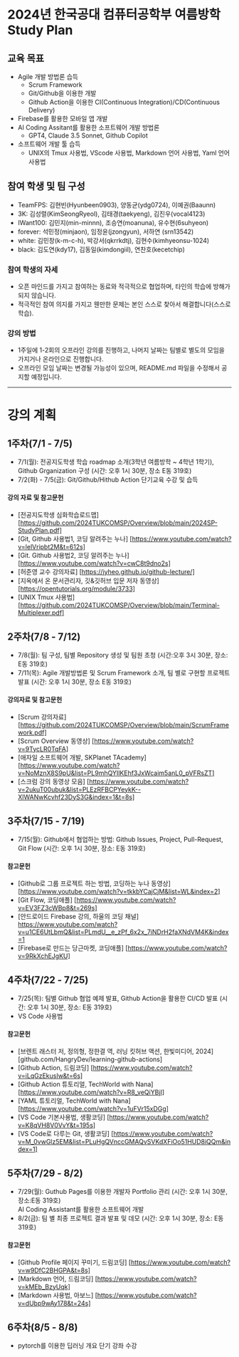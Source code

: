# 2024년 한국공대 컴퓨터공학부 여름방학 Study Plan

## 교육 목표
  * Agile 개발 방법론 습득
    * Scrum Framework
    * Git/Github을 이용한 개발
    * Github Action을 이용한 CI(Continuous Integration)/CD(Continuous Delivery)
  * Firebase를 활용한 모바일 앱 개발
  * AI Coding Assitant를 활용한 소프트웨어 개발 방법론
    * GPT4, Claude 3.5 Sonnet, Github Copilot
  * 소프트웨어 개발 툴 습득
    * UNIX의 Tmux 사용법, VScode 사용법, Markdown 언어 사용법, Yaml 언어 사용법
   
## 참여 학생 및 팀 구성
 * TeamFPS: 김현빈(Hyunbeen0903), 양동균(ydg0724),  이예권(Baaunn)
 * 3K: 김성렬(KimSeongRyeol),  김태경(taekyeng),  김진우(vocal4123)
 * IWant100: 김민지(min-minnn), 조승연(moanuna), 유수현(6suhyeon)
 * forever: 석민정(minjaon), 임정윤(jzongyun), 서하연 (srn13542)
 * white: 김민창(k-m-c-h), 박강서(qkrrkdtj), 김현수(kimhyeonsu-1024)
 * black: 김도연(kdy17),  김동일(kimdongiil), 연찬호(kecetchip) 
    
### 참여 학생의 자세
 * 오픈 마인드를 가지고 참여하는 동료와 적극적으로 협업하며, 타인의 학습에 방해가 되지 않습니다.
 * 적극적인 참여 의지를 가지고 웬만한 문제는 본인 스스로 찾아서 해결합니다(스스로 학습).

### 강의 방법
 * 1주일에 1-2회의 오프라인 강의를 진행하고, 나머지 날짜는 팀별로 별도의 모임을 가지거나 온라인으로 진행합니다.
 * 오프라인 모임 날짜는 변경될 가능성이 있으며, README.md 파일을 수정해서 공지할 예정입니다.

---
# 강의 계획

## 1주차(7/1 - 7/5)
 * 7/1(월): 전공지도학생 학습 roadmap 소개(3학년 여름방학 ~ 4학년 1학기), Github Grganization 구성 (시간: 오후 1시 30분, 장소 E동 319호)
 * 7/2(화) - 7/5(금): Git/Github/Hithub Action 단기교육 수강 및 습득
   
#### 강의 자료 및 참고문헌
 * [전공지도학생 심화학습로드맵] [https://github.com/2024TUKCOMSP/Overview/blob/main/2024SP-StudyPlan.pdf]
 * [Git, Github 사용법1, 코딩 알려주는 누나] [https://www.youtube.com/watch?v=lelVripbt2M&t=612s]
 * [Git. Github 사용법2, 코딩 알려주는 누나] [https://www.youtube.com/watch?v=cwC8t9dno2s]
 * [허준영 교수 강의자료] [https://jyheo.github.io/github-lecture/]
 * [지옥에서 온 문서관리자, 깃&깃허브 입문 저자 동영상] [https://opentutorials.org/module/3733]
 * [UNIX Tmux 사용법] [https://github.com/2024TUKCOMSP/Overview/blob/main/Terminal-Multiplexer.pdf]

## 2주차(7/8 - 7/12)
 * 7/8(월): 팀 구성, 팀별 Repository 생성 및 팀원 초청 (시간:오후 3시 30분, 장소: E동 319호)
 * 7/11(목): Agile 개발방법론 및 Scrum Framework 소개, 팀 별로 구현할 프로젝트 발표 (시간: 오후 1시 30분, 장소 E동 319호)

#### 강의자료 및 참고문헌
 * [Scrum 강의자료] [https://github.com/2024TUKCOMSP/Overview/blob/main/ScrumFramework.pdf]
 * [Scrum Overview 동영상] [https://www.youtube.com/watch?v=9TycLR0TqFA]
 * [애자일 소프트웨어 개발, SKPlanet TAcademy] [https://www.youtube.com/watch?v=NoMznX8S9pU&list=PL9mhQYIlKEhf3JxWcaim5anL0_pVFRsZT]
 * [스크럼 강의 동영상 모음] [https://www.youtube.com/watch?v=2ukuT00ubuk&list=PLEzRFBCPYeykK--XlWANwKcvhf23DyS3G&index=1&t=8s]
   
## 3주차(7/15 - 7/19)
 * 7/15(월): Github에서 협업하는 방법: Github Issues, Project, Pull-Request, Git Flow (시간: 오후 1시 30분, 장소: E동 319호)

#### 참고문헌
 * [Github로 그룹 프로젝트 하는 방법, 코딩하는 누나 동영상] [https://www.youtube.com/watch?v=tkkbYCajCjM&list=WL&index=2]
 * [Git Flow, 코딩애플] [https://www.youtube.com/watch?v=EV3FZ3cWBp8&t=269s]
 * [안드로이드 Firebase 강의, 하울의 코딩 채널] https://www.youtube.com/watch?v=u1CE6UtLbmQ&list=PLmdU__e_zPf_6x2x_7iNDrH2faXNdVM4K&index=1
 * [Firebase로 만드는 당근마켓, 코딩애플] [https://www.youtube.com/watch?v=9RkXchEJgKU]
   
## 4주차(7/22 - 7/25)
 * 7/25(목): 팀별 Github 협업 예제 발표, Github Action을 활용한 CI/CD 발표 (시간: 오후 1시 30분, 장소: E동 319호)
 * VS Code 사용법
   
#### 참고문헌
 * [브렌트 래스터 저, 정의형, 정한결 역, 러닝 킷허브 액션, 한빛미디어, 2024] [github.com/HangryDev/learning-github-actions]
 * [Github Action, 드림코딩] [https://www.youtube.com/watch?v=iLqGzEkusIw&t=6s]
 * [Github Action 튜토리얼, TechWorld with Nana] [https://www.youtube.com/watch?v=R8_veQiYBjI]
 * [YAML 튜토리얼, TechWorld with Nana] [https://www.youtube.com/watch?v=1uFVr15xDGg]
 * [VS Code 기본사용법, 생활코딩] [https://www.youtube.com/watch?v=K8qVH8V0VvY&t=195s]
 * [VS Code로 다루는 Git, 생활코딩] [https://www.youtube.com/watch?v=M_0vwGlz5EM&list=PLuHgQVnccGMAQvSVKdXFiOo51HUD8iQQm&index=1]
   
## 5주차(7/29 - 8/2)
 * 7/29(월): Guthub Pages를 이용한 개발자 Portfolio 관리 (시간: 오후 1시 30분, 장소:E동 319호)  
   AI Coding Assistant를 활용한 소프트웨어 개발 
 * 8/2(금): 팀 별 최종 프로젝트 결과 발표 및 데모 (시간: 오후 1시 30분, 장소: E동 319호)

#### 참고문헌
 * [Github Profile 페이지 꾸미기, 드림코딩] [https://www.youtube.com/watch?v=w9DfC2BHGPA&t=8s]
 * [Markdown 언어, 드림코딩] [https://www.youtube.com/watch?v=kMEb_BzyUqk]
 * [Markdown 사용법, 아보느] [https://www.youtube.com/watch?v=dUbp9wAy178&t=24s]

   
## 6주차(8/5 - 8/8)
 * pytorch를 이용한 딥러닝 개요 단기 강좌 수강
